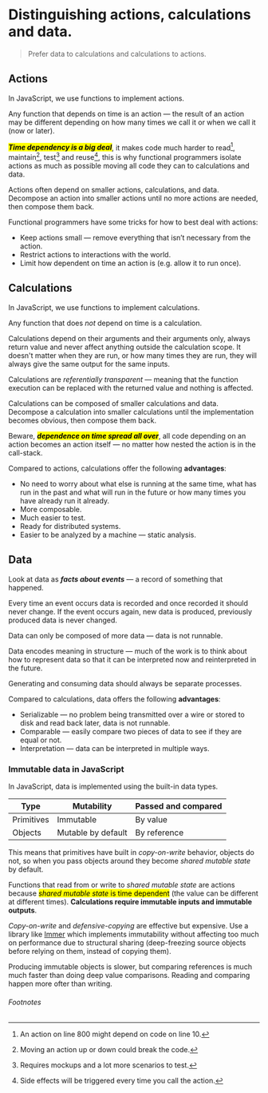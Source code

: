 # Distinguishing actions, calculations and data.

> Prefer data to calculations and calculations to actions.

## Actions

In JavaScript, we use functions to implement actions.

Any function that depends on time is an action — the result of an action may be different depending on how many times we call it or when we call it (now or later).

<mark>***Time dependency is a big deal***</mark>, it makes code much harder to read[^1], maintain[^2], test[^3] and reuse[^4], this is why functional programmers isolate actions as much as possible moving all code they can to calculations and data.

Actions often depend on smaller actions, calculations, and data. Decompose an action into smaller actions until no more actions are needed, then compose them back.

Functional programmers have some tricks for how to best deal with actions:
- Keep actions small — remove everything that isn’t necessary from the action.
- Restrict actions to interactions with the world.
- Limit how dependent on time an action is (e.g. allow it to run once).


## Calculations

In JavaScript, we use functions to implement calculations.

Any function that does *not* depend on time is a calculation.

Calculations depend on their arguments and their arguments only, always return value and never affect anything outside the calculation scope. It doesn't matter when they are run, or how many times they are run, they will always give the same output for the same inputs.

Calculations are *referentially transparent* — meaning that the function execution can be replaced with the returned value and nothing is affected.

Calculations can be composed of smaller calculations and data. Decompose a calculation into smaller calculations until the implementation becomes obvious, then compose them back.

Beware, <mark>***dependence on time spread all over***</mark>, all code depending on an action becomes an action itself — no matter how nested the action is in the call-stack.

Compared to actions, calculations offer the following **advantages**:

- No need to worry about what else is running at the same time, what has run in the past and what will run in the future or how many times you have already run it already.
- More composable.
- Much easier to test.
- Ready for distributed systems.
- Easier to be analyzed by a machine — static analysis.


## Data

Look at data as ***facts about events*** — a record of something that happened. 

Every time an event occurs data is recorded and once recorded it should never change. If the event occurs again, new data is produced, previously produced data is never changed.

Data can only be composed of more data — data is not runnable.

Data encodes meaning in structure — much of the work is to think about how to represent data so that it can be interpreted now and reinterpreted in the future.

Generating and consuming data should always be separate processes.

Compared to calculations, data offers the following **advantages**:

- Serializable — no problem being transmitted over a wire or stored to disk and read back later, data is not runnable.
- Comparable — easily compare two pieces of data to see if they are equal or not.
- Interpretation — data can be interpreted in multiple ways.


### Immutable data in JavaScript

In JavaScript, data is implemented using the built-in data types.

| Type       | Mutability         | Passed and compared |
|------------|--------------------|---------------------|
| Primitives | Immutable          | By value            |
| Objects    | Mutable by default | By reference        |

This means that primitives have built in *copy-on-write* behavior, objects do not, so when you pass objects around they become *shared mutable state* by default.

Functions that read from or write to *shared mutable state* are actions because <mark>*shared mutable state* is time dependent</mark> (the value can be different at different times). **Calculations require immutable inputs and immutable outputs**.

*Copy-on-write* and *defensive-copying* are effective but expensive. Use a library like [Immer](https://github.com/immerjs/immer) which implements immutability without affecting too much on performance due to structural sharing (deep-freezing source objects before relying on them, instead of copying them).

Producing immutable objects is slower, but comparing references is much much faster than doing deep value comparisons. Reading and comparing happen more ofter than writing.

###### Footnotes

[^1]: An action on line 800 might depend on code on line 10.
[^2]: Moving an action up or down could break the code.
[^3]: Requires mockups and a lot more scenarios to test.
[^4]: Side effects will be triggered every time you call the action.
